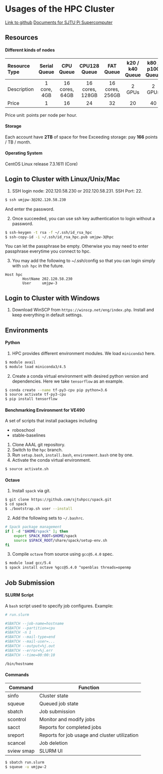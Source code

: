 Usages of the HPC Cluster
=========================
[Link to github](https://)
[Documents for SJTU Pi Supercomputer](https://pi.sjtu.edu.cn/doc/)

Resources
---------
#### Different kinds of nodes

Resource Type | Serial Queue | CPU Queue | CPU128 Queue | FAT Queue | k20 / k40 Queue | k80 / p100 Queue 
:-------------|:------------:|:---------:|:------------:|:---------:|:-------------:|:--------------:
Description | 1 core, 4GB | 16 cores, 64GB | 16 cores, 128GB | 16 cores, 256GB | 2 GPUs | 2 GPUs 
Price | 1 | 16 | 24 | 32 | 20 | 40

Price unit: points per node per hour.

#### Storage
Each account have **2TB** of space for free
Exceeding storage: pay **166** points / TB / month.

#### Operating System 
CentOS Linux release 7.3.1611 (Core) 

Login to Cluster with Linux/Unix/Mac
----------------
1. SSH login node: 202.120.58.230 or 202.120.58.231.
SSH Port: 22.

```bash
$ ssh umjpw-3@202.120.58.230
```

And enter the password.

2. Once succeeded, you can use ssh key authentication to login without a password.

```bash
$ ssh-keygen -t rsa -f ~/.ssh/id_rsa_hpc
$ ssh-copy-id -i ~/.ssh/id_rsa_hpc.pub umjpw-3@hpc
```

You can let the passphrase be empty. Otherwise you may need to enter passphrase everytime you connect to hpc.

3. You may add the following to ~/.ssh/config so that you can login simply with ``ssh hpc`` in the future.

```
Host hpc
        HostName 202.120.58.230
        User     umjpw-3
```

Login to Cluster with Windows
----------------
1. Download WinSCP from ``https://winscp.net/eng/index.php``. Install and keep everything in default settings.


Environments
------------

#### Python
1. HPC provides different environment modules.
We load ``miniconda3`` here.

```bash
$ module avail
$ module load miniconda3/4.5
```

2. Create a conda virtual environment with desired python version and dependencies.
Here we take ``tensorflow`` as an example.

```bash
$ conda create --name tf-py3-cpu pip python=3.6
$ source activate tf-py3-cpu
$ pip install tensorflow
```

#### Benchmarking Environment for VE490
A set of scripts that install packages including
* roboschool
* stable-baselines

1. Clone AAAL git repository.
2. Switch to the ``hpc`` branch.
3. Run ``setup.bash``, ``install.bash``, ``environment.bash`` one by one.
4. Activate the conda virtual environment.
```bash
$ source activate.sh
```

#### Octave
1. Install ``spack`` via git.

```bash
$ git clone https://github.com/sjtuhpcc/spack.git
$ cd spack
$ ./bootstrap.sh user --install
```

2. Add the following sets to ``~/.bashrc``.

```bash
# Spack package management
if [ -d "$HOME/spack" ]; then
    export SPACK_ROOT=$HOME/spack
    source $SPACK_ROOT/share/spack/setup-env.sh
fi
```

3. Compile ``octave`` from source using ``gcc@5.4.0`` spec.

```bash
$ module load gcc/5.4
$ spack install octave %gcc@5.4.0 ^openblas threads=openmp
```

Job Submission
--------------
#### SLURM Script
A ``bash`` script used to specify job configures.
Example:
```bash
# run.slurm

#SBATCH --job-name=hostname
#SBATCH --partition=cpu
#SBATCH -n 1
#SBATCH --mail-type=end
#SBATCH --mail-user=...
#SBATCH --output=%j.out
#SBATCH --error=%j.err
#SBATCH --time=00:00:10

/bin/hostname
```

#### Commands
Command  | Function
---------|---------
sinfo    | Cluster state
squeue   | Queued job state
sbatch   | Job submission
scontrol | Monitor and modify jobs
sacct    | Reports for completed jobs
sreport  | Reports for job usage and cluster utilization
scancel  | Job deletion
sview smap | SLURM UI

```bash
$ sbatch run.slurm
$ squeue -u umjpw-2
```
